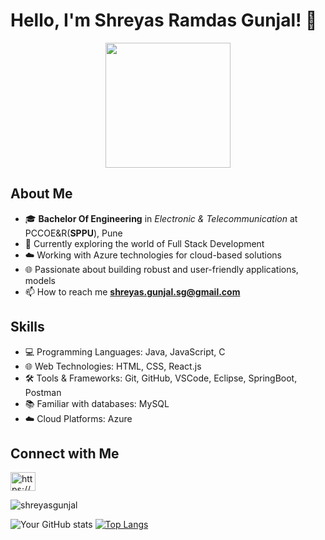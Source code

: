# Hello, I'm Shreyas Ramdas Gunjal! 👋

<p align="center"><img src="https://github.com/shreyasgunjal/shreyasgunjal/assets/157288244/f397be8c-a7d8-4aed-93f7-44f8874af09b" width = 200 height=200 /> </p>

## About Me
- 🎓 **Bachelor Of Engineering** in *Electronic & Telecommunication* at PCCOE&R(**SPPU**), Pune
- 💼 Currently exploring the world of Full Stack Development
- ☁️ Working with Azure technologies for cloud-based solutions
- 🌐 Passionate about building robust and user-friendly applications, models
- 📫 How to reach me **shreyas.gunjal.sg@gmail.com**


## Skills
- 💻 Programming Languages: Java, JavaScript, C
- 🌐 Web Technologies: HTML, CSS, React.js
- 🛠️ Tools & Frameworks: Git, GitHub, VSCode, Eclipse, SpringBoot, Postman
- 📚 Familiar with databases: MySQL
- ☁️ Cloud Platforms: Azure


## Connect with Me

<a href="https://www.linkedin.com/in/shreyas-gunjal/" target="blank"><img align="center" src="https://raw.githubusercontent.com/rahuldkjain/github-profile-readme-generator/master/src/images/icons/Social/linked-in-alt.svg" alt="https://www.linkedin.com/in/shreyas-gunjal/" height="30" width="40" /></a>


<p align="left"> <img src="https://komarev.com/ghpvc/?username=shreyasgunjal&label=Profile%20views&color=0e75b6&style=flat" alt="shreyasgunjal" /> </p>

![Your GitHub stats](https://github-readme-stats.vercel.app/api?username=shreyasgunjal&show_icons=true&theme=dark)
[![Top Langs](https://github-readme-stats.vercel.app/api/top-langs/?username=shreyasgunjal&layout=compact&theme=java-dark)](https://github.com/shreyasgunjal/github-readme-stats)
